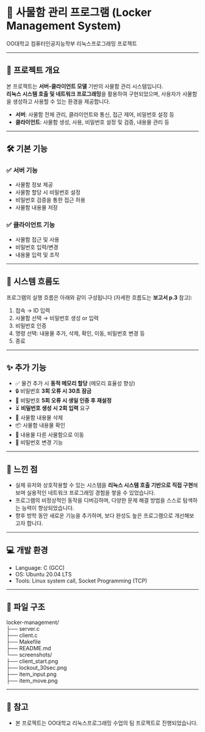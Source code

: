 # 🔐 사물함 관리 프로그램 (Locker Management System)

OO대학교 컴퓨터인공지능학부 리눅스프로그래밍 프로젝트  

---

## 📌 프로젝트 개요

본 프로젝트는 **서버-클라이언트 모델** 기반의 사물함 관리 시스템입니다.  
**리눅스 시스템 호출 및 네트워크 프로그래밍**을 활용하여 구현되었으며, 사용자가 사물함을 생성하고 사용할 수 있는 환경을 제공합니다.

- **서버**: 사물함 전체 관리, 클라이언트와 통신, 접근 제어, 비밀번호 설정 등
- **클라이언트**: 사물함 생성, 사용, 비밀번호 설정 및 검증, 내용물 관리 등

---

## 🛠️ 기본 기능

### ✅ 서버 기능
- 사물함 정보 제공
- 사물함 할당 시 비밀번호 설정
- 비밀번호 검증을 통한 접근 허용
- 사물함 내용물 저장

### ✅ 클라이언트 기능
- 사물함 접근 및 사용
- 비밀번호 입력/변경
- 내용물 입력 및 조작

---

## 🔄 시스템 흐름도

프로그램의 실행 흐름은 아래와 같이 구성됩니다 (자세한 흐름도는 **보고서 p.3** 참고):

1. 접속 → ID 입력
2. 사물함 선택 → 비밀번호 생성 or 입력
3. 비밀번호 인증
4. 명령 선택: 내용물 추가, 삭제, 확인, 이동, 비밀번호 변경 등
5. 종료

---

## ✨ 추가 기능

- ✅ 물건 추가 시 **동적 메모리 할당** (메모리 효율성 향상)
- 🔒 비밀번호 **3회 오류 시 30초 잠금**
- 🔐 비밀번호 **5회 오류 시 생일 인증 후 재설정**
- ⏳ **비밀번호 생성 시 2회 입력** 요구
- 🧹 사물함 내용물 삭제
- 📦 사물함 내용물 확인
- 🔁 내용물 다른 사물함으로 이동
- 🧾 비밀번호 변경 기능

---

## 🧠 느낀 점

- 실제 유저와 상호작용할 수 있는 시스템을 **리눅스 시스템 호출 기반으로 직접 구현**해보며 실용적인 네트워크 프로그래밍 경험을 쌓을 수 있었습니다.
- 프로그램의 비정상적인 동작을 디버깅하며, 다양한 문제 해결 방법을 스스로 탐색하는 능력이 향상되었습니다.
- 향후 방학 동안 새로운 기능을 추가하며, 보다 완성도 높은 프로그램으로 개선해보고자 합니다.

---

## 💻 개발 환경

- Language: C (GCC)
- OS: Ubuntu 20.04 LTS
- Tools: Linux system call, Socket Programming (TCP)

---

## 📂 파일 구조

locker-management/<br>
├── server.c<br>
├── client.c<br>
├── Makefile<br>
├── README.md<br>
└── screenshots/<br>
├── client_start.png<br>
├── lockout_30sec.png<br>
├── item_input.png<br>
├── item_move.png<br>

---

## 📎 참고

- 본 프로젝트는 OO대학교 리눅스프로그래밍 수업의 팀 프로젝트로 진행되었습니다.
